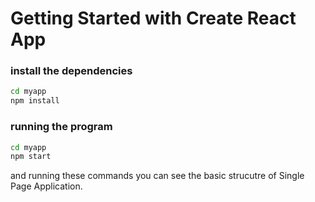 # Getting Started with Create React App

### install the dependencies

```bash
cd myapp
npm install
```
### running the program
```bash
cd myapp
npm start
```
and running these commands you can see the basic strucutre of Single Page Application.

